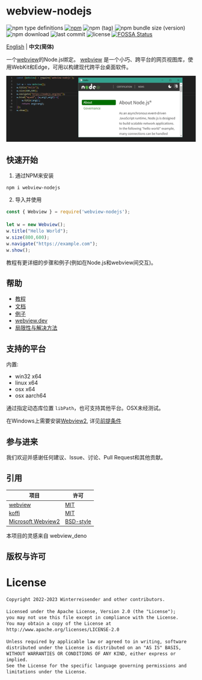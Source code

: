 # webview-nodejs

![npm type definitions](https://img.shields.io/npm/types/webview-nodejs?label=%20&logo=typescript&logoColor=white)
[![npm](https://img.shields.io/npm/v/webview-nodejs)](https://www.npmjs.com/package/webview-nodejs)
![npm (tag)](https://img.shields.io/npm/v/webview-nodejs/next)
![npm bundle size (version)](https://img.shields.io/bundlephobia/min/webview-nodejs/latest?label=体积)
![npm download](https://img.shields.io/npm/dt/webview-nodejs?label=下载次数)
![last commit](https://img.shields.io/github/last-commit/Winterreisender/webviewko?label=上次提交)
![license](https://img.shields.io/github/license/Winterreisender/webviewko?color=3DA639&label=许可)
[![FOSSA Status](https://app.fossa.com/api/projects/git%2Bgithub.com%2FWinterreisender%2Fwebview-nodejs.svg?type=shield)](https://app.fossa.com/projects/git%2Bgithub.com%2FWinterreisender%2Fwebview-nodejs?ref=badge_shield)

[English](../README.md) | **中文(简体)**

一个[webview](https://github.com/webview/webview)的Node.js绑定。 [webview](https://github.com/webview/webview) 是一个小巧、跨平台的网页视图库，使用WebKit和Edge，可用以构建现代跨平台桌面软件。

![screenshot](screenshot/screenshot.webp)

## 快速开始

1. 通过NPM来安装

```shell
npm i webview-nodejs
```

2. 导入并使用

```js
const { Webview } = require('webview-nodejs'); 

let w = new Webview();
w.title("Hello World");
w.size(800,600);
w.navigate("https://example.com");
w.show();
```

教程有更详细的步骤和例子(例如在Node.js和webview间交互)。

## 帮助

- [教程](https://github.com/Winterreisender/webview-nodejs/wiki/教程)
- [文档](https://winterreisender.github.io/webview-nodejs/tsdoc/index.html)
- [例子](test/)
- [webview.dev](https://webview.dev/)
- [局限性与解决方法](https://github.com/Winterreisender/webview-nodejs/wiki/Limitations-and-Workarounds)

## 支持的平台

内置:

- win32 x64
- linux x64
- osx x64
- osx aarch64

通过指定动态库位置 `libPath`，也可支持其他平台。OSX未经测试。

在Windows上需要安装[Webview2](https://developer.microsoft.com/zh-cn/microsoft-edge/webview2/), 详见[前提条件](https://github.com/Winterreisender/webview-nodejs/wiki/教程#前提条件)

## 参与进来

我们欢迎并感谢任何建议、Issue、讨论、Pull Request和其他贡献。

## 引用

| 项目                                                                      | 许可                                                                                |
| ------------------------------------------------------------------------- | ----------------------------------------------------------------------------------- |
| [webview](https://github.com/webview/webview)                                | [MIT](https://github.com/webview/webview/blob/master/LICENSE)                          |
| [koffi](https://koffi.dev/)                                                  | [MIT](https://github.com/Koromix/rygel/blob/master/LICENSE.txt)                        |
| [Microsoft Webview2](https://www.nuget.org/packages/Microsoft.Web.WebView2/) | [BSD-style](https://www.nuget.org/packages/Microsoft.Web.WebView2/1.0.1245.22/License) |

本项目的灵感来自 webview_deno

## 版权与许可

# License

```text
Copyright 2022-2023 Winterreisender and other contributors.

Licensed under the Apache License, Version 2.0 (the "License");
you may not use this file except in compliance with the License.
You may obtain a copy of the License at
http://www.apache.org/licenses/LICENSE-2.0

Unless required by applicable law or agreed to in writing, software
distributed under the License is distributed on an "AS IS" BASIS,
WITHOUT WARRANTIES OR CONDITIONS OF ANY KIND, either express or implied.
See the License for the specific language governing permissions and
limitations under the License.
```
